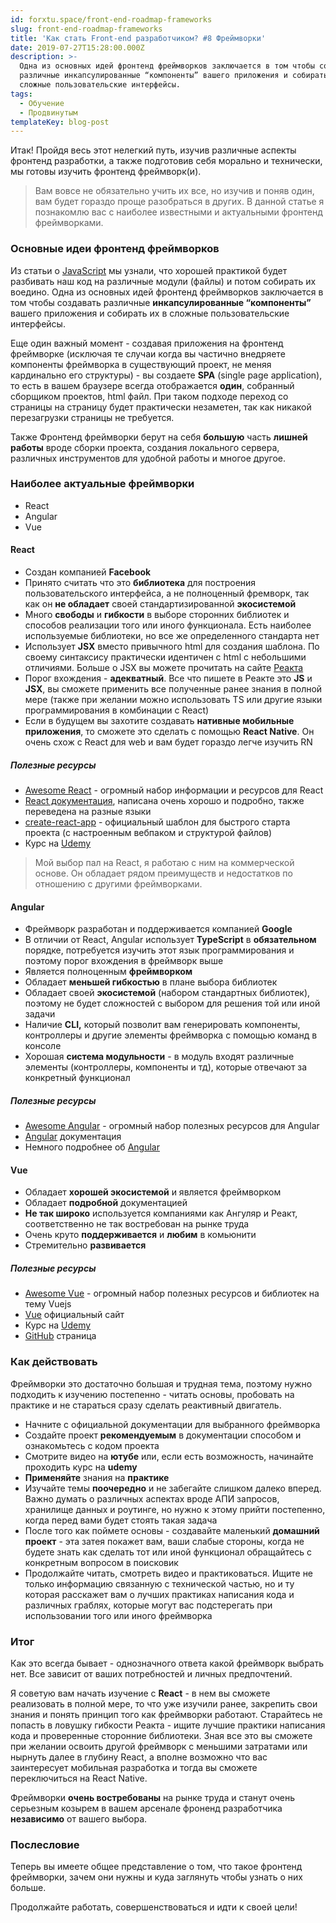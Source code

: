 ```yaml
---
id: forxtu.space/front-end-roadmap-frameworks
slug: front-end-roadmap-frameworks
title: 'Как стать Front-end разработчиком? #8 Фреймворки'
date: 2019-07-27T15:28:00.000Z
description: >-
  Одна из основных идей фронтенд фреймворков заключается в том чтобы создавать
  различные инкапсулированные “компоненты” вашего приложения и собирать их в
  сложные пользовательские интерфейсы.
tags:
  - Обучение
  - Продвинутым
templateKey: blog-post
---
```

Итак! Пройдя весь этот нелегкий путь, изучив различные аспекты фронтенд разработки, а также подготовив себя морально и технически, мы готовы изучить фронтенд фреймворк(и). 

> Вам вовсе не обязательно учить их все, но изучив и поняв один, вам будет гораздо проще разобраться в других. В данной статье я познакомлю вас с наиболее известными и актуальными фронтенд фреймворками.

### Основные идеи фронтенд фреймворков

Из статьи о [JavaScript](https://forxtu.space/front-end-roadmap-advanced-js/) мы узнали, что хорошей практикой будет разбивать наш код на различные модули (файлы) и потом собирать их воедино. Одна из основных идей фронтенд фреймворков заключается в том чтобы создавать различные **инкапсулированные “компоненты”** вашего приложения и собирать их в сложные пользовательские интерфейсы.

Еще один важный момент - создавая приложения на фронтенд фреймворке (исключая те случаи когда вы частично внедряете компоненты фреймворка в существующий проект, не меняя кардинально его структуры) - вы создаете **SPA** (single page application), то есть в вашем браузере всегда отображается **один**, собранный сборщиком проектов, html файл. При таком подходе переход со страницы на страницу будет практически незаметен, так как никакой перезагрузки страницы не требуется.

Также Фронтенд фреймворки берут на себя **большую** часть **лишней работы** вроде сборки проекта, создания локального сервера, различных инструментов для удобной работы и многое другое.

### Наиболее актуальные фреймворки

* React
* Angular
* Vue

#### React

* Создан компанией **Facebook**
* Принято считать что это **библиотека** для построения пользовательского интерфейса, а не полноценный фремворк, так как он **не обладает** своей стандартизированной **экосистемой**
* Много **свободы** и **гибкости** в выборе сторонних библиотек и способов реализации того или иного функционала. Есть наиболее используемые библиотеки, но все же определенного стандарта нет
* Использует **JSX** вместо привычного html для создания шаблона. По своему синтаксису практически идентичен с html с небольшими отличиями. Больше о JSX вы можете прочитать на сайте <a href="https://reactjs.org/docs/introducing-jsx.html" target="_blank">Реакта</a>
* Порог вхождения - **адекватный**. Все что пишете в Реакте это **JS** и **JSX**, вы сможете применить все полученные ранее знания в полной мере (также при желании можно использовать TS или другие языки программирования в комбинации с React)
* Если в будущем вы захотите создавать **нативные мобильные приложения**, то сможете это сделать с помощью **React Native**. Он очень схож с React для web и вам будет гораздо легче изучить RN

##### Полезные ресурсы

* <a href="https://github.com/enaqx/awesome-react" target="_blank">Awesome React</a> - огромный набор информации и ресурсов для React
* <a href="https://reactjs.org" target="_blank">React документация</a>, написана очень хорошо и подробно, также переведена на разные языки
* <a href="https://github.com/facebook/create-react-app" target="_blank">create-react-app</a> - официальный шаблон для быстрого старта проекта (с настроенным вебпаком и структурой файлов)
* Курс на <a href="https://www.udemy.com/react-the-complete-guide-incl-redux" target="_blank">Udemy</a>

> Мой выбор пал на React, я работаю с ним на коммерческой основе. Он обладает рядом преимуществ и недостатков по отношению с другими фреймворками.

#### Angular

* Фреймворк разработан и поддерживается компанией **Google**
* В отличии от React, Angular использует **TypeScript** в **обязательном** порядке, потребуется изучить этот язык программирования и поэтому порог вхождения в фреймворк выше
* Является полноценным **фреймворком**
* Обладает **меньшей гибкостью** в плане выбора библиотек
* Обладает своей **экосистемой** (набором стандартных библиотек), поэтому не будет сложностей с выбором для решения той или иной задачи
* Наличие **CLI,** который позволит вам генерировать компоненты, контроллеры и другие элементы фреймворка с помощью команд в консоле
* Хорошая **система модульности** - в модуль входят различные элементы (контроллеры, компоненты и тд), которые отвечают за конкретный функционал

##### Полезные ресурсы

* <a href="https://github.com/PatrickJS/awesome-angular" target="_blank">Awesome Angular</a> - огромный набор полезных ресурсов для Angular
* <a href="https://angular.io/docs" target="_blank">Angular</a> документация
* Немного подробнее об <a href="https://habr.com/ru/company/infowatch/blog/328044/" target="_blank">Angular</a>

#### Vue

* Обладает **хорошей экосистемой** и является фреймворком
* Обладает **подробной** документацией
* **Не так широко** используется компаниями как Ангуляр и Реакт, соответственно не так востребован на рынке труда
* Очень круто **поддерживается** и **любим** в комьюнити
* Стремительно **развивается** 

##### Полезные ресурсы

* <a href="https://github.com/vuejs/awesome-vue" target="_blank">Awesome Vue</a> - огромный набор полезных ресурсов и библиотек на тему Vuejs
* <a href="https://vuejs.org" target="_blank">Vue</a> официальный сайт
* Курс на <a href="https://www.udemy.com/vuejs-2-the-complete-guide/" target="_blank">Udemy</a>
* <a href="https://github.com/vuejs/vue" target="_blank">GitHub</a> страница

### Как действовать

Фреймворки это достаточно большая и трудная тема, поэтому нужно подходить к изучению постепенно - читать основы, пробовать на практике и не стараться сразу сделать реактивный двигатель. 

* Начните с официальной документации для выбранного фреймворка
* Создайте проект **рекомендуемым** в документации способом и ознакомьтесь с кодом проекта
* Смотрите видео на **ютубе** или, если есть возможность, начинайте проходить курс на **udemy**
* **Применяйте** знания на **практике**
* Изучайте темы **поочередно** и не забегайте слишком далеко вперед. Важно думать о различных аспектах вроде АПИ запросов, хранилище данных и роутинге, но нужно к этому прийти постепенно, когда перед вами будет стоять такая задача
* После того как поймете основы - создавайте маленький **домашний проект** - эта затея покажет вам, ваши слабые стороны, когда не будете знать как сделать тот или иной функционал обращайтесь с конкретным вопросом в поисковик
* Продолжайте читать, смотреть видео и практиковаться. Ищите не только информацию связанную с технической частью, но и ту которая расскажет вам о лучших практиках написания кода и различных граблях, которые могут вас подстерегать при использовании того или иного фреймворка

### Итог

Как это всегда бывает - однозначного ответа какой фреймворк выбрать нет. Все зависит от ваших потребностей и личных предпочтений. 

Я советую вам начать изучение с **React** - в нем вы сможете реализовать в полной мере, то что уже изучили ранее, закрепить свои знания и понять принцип того как фреймворки работают. Старайтесь не попасть в ловушку гибкости Реакта - ищите лучшие практики написания кода и проверенные сторонние библиотеки. Зная все это вы сможете при желании освоить другой фреймворк с меньшими затратами или нырнуть далее в глубину React, а вполне возможно что вас заинтересует мобильная разработка и тогда вы сможете переключиться на React Native. 

Фреймворки **очень востребованы** на рынке труда и станут очень серьезным козырем в вашем арсенале фроненд разработчика **независимо** от вашего выбора.

### Послесловие

Теперь вы имеете общее представление о том, что такое фронтенд фреймворки, зачем они нужны и куда заглянуть чтобы узнать о них больше.

Продолжайте работать, совершенствоваться и идти к своей цели!
